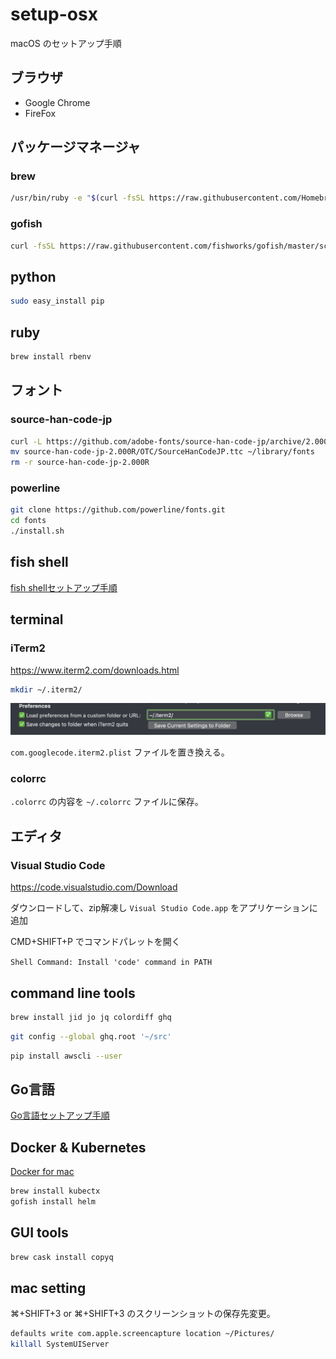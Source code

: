 # setup-osx

macOS のセットアップ手順

## ブラウザ

* Google Chrome
* FireFox

## パッケージマネージャ

### brew

```sh
/usr/bin/ruby -e "$(curl -fsSL https://raw.githubusercontent.com/Homebrew/install/master/install)"
```

### gofish

```sh
curl -fsSL https://raw.githubusercontent.com/fishworks/gofish/master/scripts/install.sh | bash
```

## python

```sh
sudo easy_install pip
```

## ruby

```sh
brew install rbenv
```

## フォント

### source-han-code-jp

```sh
curl -L https://github.com/adobe-fonts/source-han-code-jp/archive/2.000R.tar.gz | tar zx
mv source-han-code-jp-2.000R/OTC/SourceHanCodeJP.ttc ~/library/fonts
rm -r source-han-code-jp-2.000R
```

### powerline

```sh
git clone https://github.com/powerline/fonts.git
cd fonts
./install.sh
```

## fish shell

[fish shellセットアップ手順](./SETUP_FISH_SHELL.md)

## terminal

### iTerm2

<https://www.iterm2.com/downloads.html>

```sh
mkdir ~/.iterm2/
```

![preference](./images/iterm2preference.png)

`com.googlecode.iterm2.plist` ファイルを置き換える。

### colorrc

`.colorrc` の内容を `~/.colorrc` ファイルに保存。

## エディタ

### Visual Studio Code

<https://code.visualstudio.com/Download>

ダウンロードして、zip解凍し `Visual Studio Code.app` をアプリケーションに追加

CMD+SHIFT+P でコマンドパレットを開く

`Shell Command: Install 'code' command in PATH`

## command line tools

```sh
brew install jid jo jq colordiff ghq
```

```sh
git config --global ghq.root '~/src'
```

```sh
pip install awscli --user
```

## Go言語

[Go言語セットアップ手順](./SETUP_GOLANG.md)

## Docker & Kubernetes

[Docker for mac](https://docs.docker.com/docker-for-mac/install/)

```sh
brew install kubectx
gofish install helm
```

## GUI tools

```sh
brew cask install copyq
```

## mac setting

⌘+SHIFT+3 or ⌘+SHIFT+3 のスクリーンショットの保存先変更。

```sh
defaults write com.apple.screencapture location ~/Pictures/
killall SystemUIServer
```